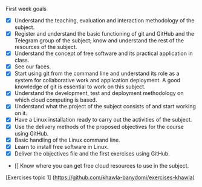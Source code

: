 First week goals
- [x] Understand the teaching, evaluation and interaction methodology of the subject.
- [x] Register and understand the basic functioning of git and GitHub and the Telegram group of the subject; know and understand the rest of the resources of the subject.
- [x] Understand the concept of free software and its practical application in class.
- [x] See our faces.
- [x] Start using git from the command line and understand its role as a system for collaborative work and application deployment. A good knowledge of git is essential to work on this subject.
- [x] Understand the development, test and deployment methodology on which cloud computing is based.
- [x] Understand what the project of the subject consists of and start working on it.
- [x] Have a Linux installation ready to carry out the activities of the subject.
- [x] Use the delivery methods of the proposed objectives for the course using GitHub.
- [x] Basic handling of the Linux command line.
- [x] Learn to install free software in Linux.
- [x] Deliver the objectives file and the first exercises using GitHub.
- [] Know where you can get free cloud resources to use in the subject.

[Exercises topic 1] (https://github.com/khawla-banydomi/exercises-khawla)
